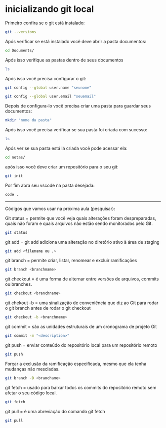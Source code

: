 # inicializando git local


Primeiro confira se o git está instalado:

```bash
git --versions
```
Após verificar se está instalado você deve abrir a pasta documentos:

```bash
cd Documents/
```
Após isso verifique as pastas dentro de seus documentos

```bash
ls
```

Após isso você precisa configurar o git:

```bash
git config --global user.name "seunome"
```

```bash
git config --global user.email "seuemail"
```

Depois de configura-lo você precisa criar uma pasta para guardar seus documentos:

```bash
mkdir "nome da pasta"
```

Após isso você precisa verificar se sua pasta foi criada com sucesso:

```bash
ls
```

Após ver se sua pasta está lá criada você pode acessar ela:

```bash
cd notas/
```

após isso você deve criar um repositório para o seu git:

```bash
git init
```

Por fim abra seu vscode na pasta desejada:

```bash
code .
```

--------------------------------------
Códigos que vamos usar na próxima aula (pesquisar):


Git status = permite que você veja quais alterações foram despreparadas, quais não foram e quais arquivos não estão sendo monitorados pelo Git.

```bash
git status
```

git add = git add adiciona uma alteração no diretório ativo à área de staging
```bash
git add <filename ou .>
```

git branch = permite criar, listar, renomear e excluir ramificações
```bash
git branch <branchname>
```

git checkout = é uma forma de alternar entre versões de arquivos, commits ou branches.
```bash
git checkout <branchname>
```
git chekout -b = uma sinalização de conveniência que diz ao Git para rodar o git branch antes de rodar o git checkout
```bash
git checkout -b <branchname>
```

git commit = são as unidades estruturais de um cronograma de projeto Git
```bash
git commit -m "<description>"
```

git push =  enviar conteúdo do repositório local para um repositório remoto
```bash
git push
```

Forçar a exclusão da ramificação especificada, mesmo que ela tenha mudanças não mescladas.
```bash
git branch -D <branchame>
```

git fetch = usado para baixar todos os commits do repositório remoto sem afetar o seu código local.
```bash
git fetch
```

git pull = é uma abreviação do comando git fetch
```bash
git pull
```